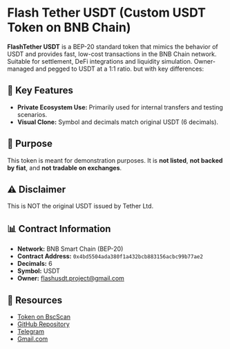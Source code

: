 # Flash Tether USDT (Custom USDT Token on BNB Chain)

**FlashTether USDT** is a BEP-20 standard token that mimics the behavior of USDT and provides fast, low-cost transactions in the BNB Chain network. Suitable for settlement, DeFi integrations and liquidity simulation. Owner-managed and pegged to USDT at a 1:1 ratio. but with key differences:

## 🔐 Key Features

- **Private Ecosystem Use:** Primarily used for internal transfers and testing scenarios.
- **Visual Clone:** Symbol and decimals match original USDT (6 decimals).

## 🧪 Purpose

This token is meant for demonstration purposes. It is **not listed**, **not backed by fiat**, and **not tradable on exchanges**.

## ⚠️ Disclaimer

This is NOT the original USDT issued by Tether Ltd.  


## 📊 Contract Information

- **Network:** BNB Smart Chain (BEP-20)
- **Contract Address:** `0x4bd5504ada380f1a432bcb883156acbc99b77ae2`
- **Decimals:** 6
- **Symbol:** USDT
- **Owner:** flashusdt.project@gmail.com


## 🔗 Resources

- [Token on BscScan](https://bscscan.com/token/0x4bd5504ada380f1a432bcb883156acbc99b77ae2)
- [GitHub Repository](https://github.com/remember711/flashusdt)
- [Telegram](https://t.me/FlaaashUSDT)
- [Gmail.com](flashusdt.project@gmail.com)
